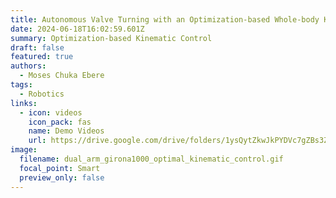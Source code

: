 ```yaml
---
title: Autonomous Valve Turning with an Optimization-based Whole-body Kinematic Control Algorithm 
date: 2024-06-18T16:02:59.601Z
summary: Optimization-based Kinematic Control
draft: false
featured: true
authors:
  - Moses Chuka Ebere
tags:
  - Robotics
links:
  - icon: videos
    icon_pack: fas
    name: Demo Videos
    url: https://drive.google.com/drive/folders/1ysQytZkwJkPYDVc7gZBs3ZXn2tMJxavr?usp=sharing
image:
  filename: dual_arm_girona1000_optimal_kinematic_control.gif
  focal_point: Smart
  preview_only: false
---
```

